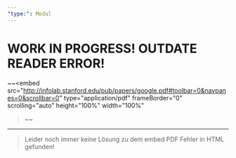 ```yaml
---
"type:": Modul
---
```

# WORK IN PROGRESS! OUTDATE READER ERROR!

~~<embed
    src="http://infolab.stanford.edu/pub/papers/google.pdf#toolbar=0&navpanes=0&scrollbar=0"
    type="application/pdf"
    frameBorder="0"
    scrolling="auto"
    height="100%"
    width="100%"
></embed>~~

* * *

> Leider noch immer keine Lösung zu dem embed PDF Fehler in HTML gefunden!